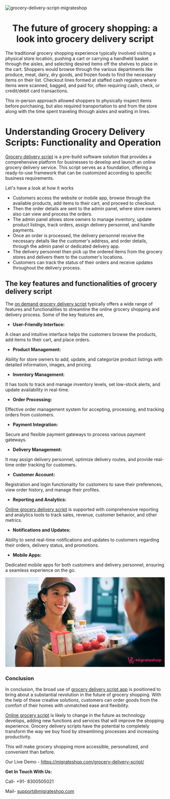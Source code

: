 ![grocery-delivery-script-migrateshop](https://github.com/migrateshop/grocery-delivery-script/assets/77200601/8e6b36b1-c3c1-4954-ac1f-b250e63c42da)


<h1 align="center"> The future of grocery shopping: a look into grocery delivery script </h1>

The traditional grocery shopping experience typically involved visiting a physical store location, pushing a cart or carrying a handheld basket through the aisles, and selecting desired items off the shelves to place in the cart. Shoppers would browse through the various departments like produce, meat, dairy, dry goods, and frozen foods to find the necessary items on their list. Checkout lines formed at staffed cash registers where items were scanned, bagged, and paid for, often requiring cash, check, or credit/debit card transactions. 

This in-person approach allowed shoppers to physically inspect items before purchasing, but also required transportation to and from the store along with the time spent traveling through aisles and waiting in lines.

# Understanding Grocery Delivery Scripts: Functionality and Operation
[Grocery delivery script](https://migrateshop.com/grocery-delivery-script/) is a pre-build software solution that provides a comprehensive platform for businesses to develop and launch an online grocery delivery service. This script serves as a foundation, offering a ready-to-use framework that can be customized according to specific business requirements.

Let's have a look at how it works

* Customers access the website or mobile app, browse through the available products, add items to their cart, and proceed to checkout.
* Then the order details are sent to the admin panel, where store owners also can view and process the orders.
* The admin panel allows store owners to manage inventory, update product listings, track orders, assign delivery personnel, and handle payments.
* Once an order is processed, the delivery personnel receive the necessary details like the customer's address, and order details, through the admin panel or dedicated delivery app.
* The delivery personnel then pick up the ordered items from the grocery stores and delivers them to the customer's locations.
* Customers can track the status of their orders and receive updates throughout the delivery process.
## The key features and functionalities of grocery delivery script
The [on demand grocery delivery script](https://migrateshop.com/grocery-delivery-script/) typically offers a wide range of features and functionalities to streamline the online grocery shopping and delivery process. Some of the key features are,

* **User-Friendly Interface:** 

A clean and intuitive interface helps the customers browse the products, add items to their cart, and place orders.
* **Product Management:** 

Ability for store owners to add, update, and categorize product listings with detailed information, images, and pricing.
* **Inventory Management:** 

It has tools to track and manage inventory levels, set low-stock alerts, and update availability in real-time.
* **Order Processing:** 

Effective order management system for accepting, processing, and tracking orders from customers.
* **Payment Integration:** 

Secure and flexible payment gateways to process various payment gateways.
* **Delivery Management:** 

It may assign delivery personnel, optimize delivery routes, and provide real-time order tracking for customers.
* **Customer Account:** 

Registration and login functionality for customers to save their preferences, view order history, and manage their profiles.
* **Reporting and Analytics:** 

[Online grocery delivery script](https://migrateshop.com/grocery-delivery-script/) is supported with comprehensive reporting and analytics tools to track sales, revenue, customer behavior, and other metrics.

* **Notifications and Updates:** 

Ability to send real-time notifications and updates to customers regarding their orders, delivery status, and promotions.
* **Mobile Apps:** 

Dedicated mobile apps for both customers and delivery personnel, ensuring a seamless experience on the go.

<div class="Box-sc-g0xbh4-0 iIZCet"><img alt=“grocerydeliveryscript.png" src="https://github.com/migrateshop/grocery-delivery-script/blob/main/images/grocery-delivery-script.png" data-hpc="true" class="Box-sc-g0xbh4-0 kzRgrI"></div>

### Conclusion
In conclusion, the broad use of [grocery delivery script app](https://migrateshop.com/grocery-delivery-script/) is positioned to bring about a substantial revolution in the future of grocery shopping. With the help of these creative solutions, customers can order goods from the comfort of their homes with unmatched ease and flexibility. 

[Online grocery script](https://migrateshop.com/grocery-delivery-script/) is likely to change in the future as technology develops, adding new functions and services that will improve the shopping experience. Grocery delivery scripts have the potential to completely transform the way we buy food by streamlining processes and increasing productivity. 

This will make grocery shopping more accessible, personalized, and convenient than before.

Our Live Demo - https://migrateshop.com/grocery-delivery-script/ 

**Get In Touch With Us:**

Call- +91- 8300505021

Mail- support@migrateshop.com
